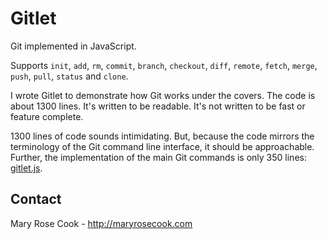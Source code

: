 # Gitlet

Git implemented in JavaScript.

Supports `init`, `add`, `rm`, `commit`, `branch`, `checkout`, `diff`, `remote`, `fetch`, `merge`, `push`, `pull`, `status` and `clone`.

I wrote Gitlet to demonstrate how Git works under the covers.  The code is about 1300 lines.  It's written to be readable.  It's not written to be fast or feature complete.

1300 lines of code sounds intimidating.  But, because the code mirrors the terminology of the Git command line interface, it should be approachable.  Further, the implementation of the main Git commands is only 350 lines: [gitlet.js](src/gitlet.js).

## Contact

Mary Rose Cook - http://maryrosecook.com
